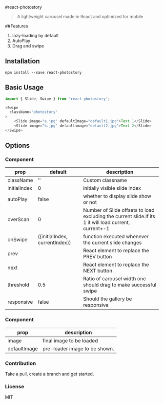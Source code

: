 #react-photostory

> A lightweight carousel made in React and optimized for mobile

##Features

1. lazy-loading by default
1. AutoPlay
1. Drag and swipe

## Installation
```
npm install --save react-photostory
```

## Basic Usage
```js
import { Slide, Swipe } from 'react-photostory';

<Swipe
  className="photostory"
>
    <Slide image="a.jpg" defaultImage="default1.jpg">Text 1</Slide>
    <Slide image="b.jpg" defaultimage="default2.jpg">Text 2</Slide>
</Swipe>
```

## Options

### <Swipe/> Component

prop|default|description
----|-------|-----------
className|''|Custom classname
initialIndex|0|initially visible slide index
autoPlay|false|whether to display slide show or not
overScan|0|Number of Slide offsets to load excluding the current slide.If its 1 it will load current, current+-1
onSwipe|({initialIndex, currentIndex})| function executed whenever the current slide changes
prev||React element to replace the PREV button
next||React element to replace the NEXT button
threshold|0.5|Ratio of carousel width one should drag to make successful swipe
responsive|false|Should the gallery be responsive

### <Slide/> Component

prop|description
----|------------
image|final image to be loaded
defaultImage|pre-loader image to be shown.

### Contribution
Take a pull, create a branch and get started.

### License
MIT
